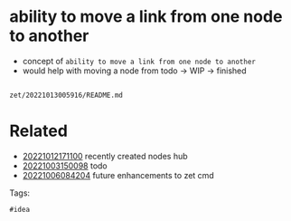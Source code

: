 # ability to move a link from one node to another

- concept of `ability to move a link from one node to another`
- would help with moving a node from todo -> WIP -> finished

```
```

` zet/20221013005916/README.md `

# Related

- [20221012171100](/zet/20221012171100/README.md) recently created nodes hub
- [20221003150098](/zet/20221003150098/README.md) todo
- [20221006084204](/zet/20221006084204/README.md) future enhancements to zet cmd

Tags:

    #idea
